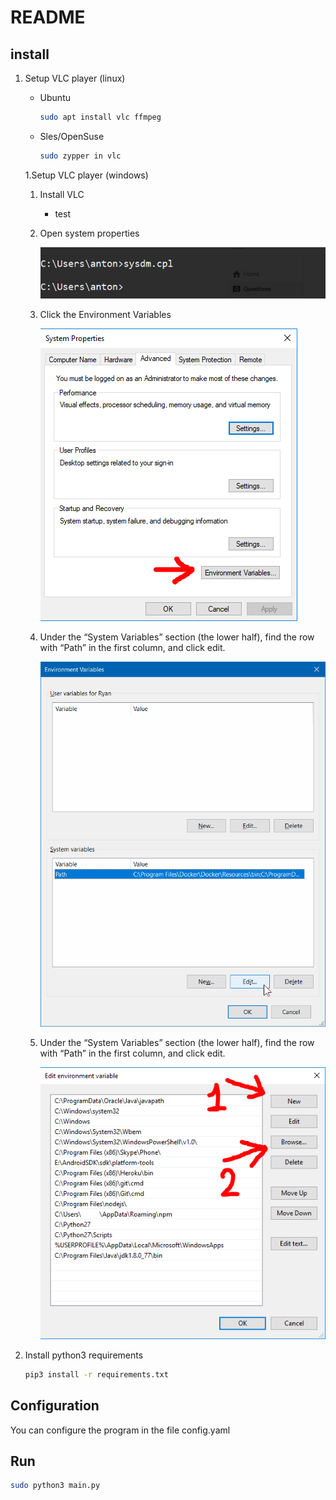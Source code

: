 # README

## install

1. Setup VLC player (linux)
   * Ubuntu
      ```bash
      sudo apt install vlc ffmpeg
      ```
   * Sles/OpenSuse
      ```bash
      sudo zypper in vlc
      ```

   1.Setup VLC player (windows)
      1. Install VLC
         * test
      2. Open system properties

         ![image](./documents/images/0.png)
      3. Click the Environment Variables

         ![image](./documents/images/1.png)
      4. Under the “System Variables” section (the lower half), find the row with “Path” in the first column, and click edit.

         ![image](./documents/images/3.png)
      5. Under the “System Variables” section (the lower half), find the row with “Path” in the first column, and click edit.

         ![image](./documents/images/4.png) 
2. Install python3 requirements
      ```bash
      pip3 install -r requirements.txt
      ```
## Configuration

You can configure the program in the file config.yaml

## Run

   ```bash
   sudo python3 main.py
   ```
